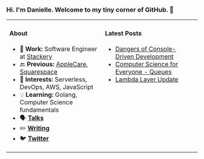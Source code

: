 ### Hi. I'm Danielle. Welcome to my tiny corner of GitHub. 👋

<table rules="none"><tr><td valign="top" width="50%">
  
#### About
<!-- about starts -->
- 💼 **Work:** Software Engineer at [Stackery](https://www.stackery.io/) 
- 🔙 **Previous:** [AppleCare](https://support.apple.com/), [Squarespace](https://www.squarespace.com/) 
- 🧠 **Interests:** Serverless, DevOps, AWS, JavaScript 
- 💡 **Learning:** Golang, Computer Science fundamentals 
- 🗣 **[Talks](https://www.danielleheberling.xyz/talks)**
- ✏️ **[Writing](https://www.danielleheberling.xyz/)**
- 🐦 **[Twitter](https://twitter.com/deeheber)**
<!-- about ends -->

</td><td valign="top" width="50%">

#### Latest Posts
<!-- recent_writing starts -->
- [Dangers of Console-Driven Development](https://www.danielleheberling.xyz/blog/console-driven-development/)
- [Computer Science for Everyone - Queues](https://www.danielleheberling.xyz/blog/cs-queues/)
- [Lambda Layer Update](https://www.danielleheberling.xyz/blog/lambda-layer-update/)
<!-- recent_writing ends -->

</td>
</tr></table>
